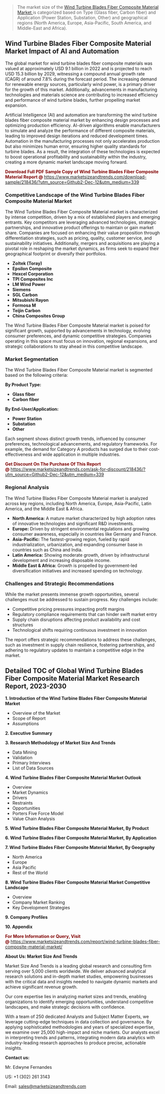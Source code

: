 <blockquote><p>The market size of the <a href="https://www.marketsizeandtrends.com/download-sample/218436/?utm_source=Github2-Dec-12&amp;utm_medium=339" target="_blank">Wind Turbine Blades Fiber Composite Material Market </a>is categorized based on Type (Glass fiber, Carbon fiber) and Application (Power Station, Substation, Other) and geographical regions (North America, Europe, Asia-Pacific, South America, and Middle-East and Africa).</p></blockquote><p><h2>Wind Turbine Blades Fiber Composite Material Market Impact of AI and Automation</h2><p>The global market for wind turbine blades fiber composite materials was valued at approximately USD 9.1 billion in 2022 and is projected to reach USD 15.3 billion by 2029, witnessing a compound annual growth rate (CAGR) of around 7.8% during the forecast period. The increasing demand for renewable energy sources, particularly wind power, is a primary driver for the growth of this market. Additionally, advancements in manufacturing technologies and materials science are contributing to increased efficiency and performance of wind turbine blades, further propelling market expansion.</p><p>Artificial Intelligence (AI) and automation are transforming the wind turbine blades fiber composite material market by enhancing design processes and optimizing production efficiency. AI-driven algorithms enable manufacturers to simulate and analyze the performance of different composite materials, leading to improved design iterations and reduced development times. Automation in the manufacturing processes not only accelerates production but also minimizes human error, ensuring higher quality standards for turbine blades. As a result, the integration of these technologies is expected to boost operational profitability and sustainability within the industry, creating a more dynamic market landscape moving forward.</p></p><p><strong><span style="color: #800000;">Download Full PDF Sample Copy of Wind Turbine Blades Fiber Composite Material Report @</span>&nbsp;</strong><a href="https://www.marketsizeandtrends.com/download-sample/218436/?utm_source=Github2-Dec-12&amp;utm_medium=339">https://www.marketsizeandtrends.com/download-sample/218436/?utm_source=Github2-Dec-12&amp;utm_medium=339</a></p><h3>Competitive Landscape of the Wind Turbine Blades Fiber Composite Material Market</h3><p>The Wind Turbine Blades Fiber Composite Material market is characterized by intense competition, driven by a mix of established players and emerging entrants. Key competitors are leveraging advanced technologies, strategic partnerships, and innovative product offerings to maintain or gain market share. Companies are focused on enhancing their value proposition through differentiation strategies, such as pricing, quality, customer service, and sustainability initiatives. Additionally, mergers and acquisitions are playing a pivotal role in reshaping the market dynamics, as firms seek to expand their geographical footprint or diversify their portfolios.</p><p><strong><p><ul><li>Zoltek (Toray) </li><li> Epsilon Composite </li><li> Hexcel Corporation </li><li> TPI Composites Inc </li><li> LM Wind Power </li><li> Siemens </li><li> SGL Carbon </li><li> Mitsubishi Rayon </li><li> Formosa M </li><li> Teijin Carbon </li><li> China Composites Group</p></li></ul></p></strong></p><p>The Wind Turbine Blades Fiber Composite Material market is poised for significant growth, supported by advancements in technology, evolving consumer preferences, and dynamic competitive strategies. Companies operating in this space must focus on innovation, regional expansions, and strategic collaborations to stay ahead in this competitive landscape.</p><h3>Market Segmentation</h3><p>The Wind Turbine Blades Fiber Composite Material market is segmented based on the following criteria:</p><p><strong>By Product Type:</strong></p><p><strong><p><ul><li>Glass fiber </li><li> Carbon fiber</p></li></ul></p></strong></p><p><strong>By End-User/Application:</strong></p><p><strong><p><ul><li>Power Station </li><li> Substation </li><li> Other</p></li></ul></p></strong></p><p>Each segment shows distinct growth trends, influenced by consumer preferences, technological advancements, and regulatory frameworks. For example, the demand for Category A products has surged due to their cost-effectiveness and wide application in multiple industries.</p><p><strong><span style="color: #800000;">Get Discount On The Purchase Of This Report @&nbsp;</span></strong><a href="https://www.marketsizeandtrends.com/ask-for-discount/218436/?utm_source=Github2-Dec-12&amp;utm_medium=339">https://www.marketsizeandtrends.com/ask-for-discount/218436/?utm_source=Github2-Dec-12&amp;utm_medium=339</a></p><h3>Regional Analysis</h3><p>The Wind Turbine Blades Fiber Composite Material market is analyzed across key regions, including North America, Europe, Asia-Pacific, Latin America, and the Middle East &amp; Africa.</p><ul><li><strong>North America:</strong> A mature market characterized by high adoption rates of innovative technologies and significant R&amp;D investments.</li><li><strong>Europe:</strong> Driven by stringent environmental regulations and growing consumer awareness, especially in countries like Germany and France.</li><li><strong>Asia-Pacific:</strong> The fastest-growing region, fueled by rapid industrialization, urbanization, and expanding consumer base in countries such as China and India.</li><li><strong>Latin America:</strong> Showing moderate growth, driven by infrastructural development and increasing disposable income.</li><li><strong>Middle East &amp; Africa:</strong> Growth is propelled by government-led diversification initiatives and increased spending on technology.</li></ul><h3>Challenges and Strategic Recommendations</h3><p>While the market presents immense growth opportunities, several challenges must be addressed to sustain progress. Key challenges include:</p><ul><li>Competitive pricing pressures impacting profit margins</li><li>Regulatory compliance requirements that can hinder swift market entry</li><li>Supply chain disruptions affecting product availability and cost structures</li><li>Technological shifts requiring continuous investment in innovation</li></ul><p>The report offers strategic recommendations to address these challenges, such as investment in supply chain resilience, fostering partnerships, and adhering to regulatory updates to maintain a competitive edge in the market.</p><h2>Detailed TOC of Global Wind Turbine Blades Fiber Composite Material Market Research Report, 2023-2030</h2><p><strong>1. Introduction of the Wind Turbine Blades Fiber Composite Material Market</strong></p><ul><li>Overview of the Market</li><li>Scope of Report</li><li>Assumptions&nbsp;</li></ul><p><strong>2. Executive Summary</strong></p><p><strong>3. Research Methodology of <strong>Market Size And Trends</strong></strong></p><ul><li>Data Mining</li><li>Validation</li><li>Primary Interviews</li><li>List of Data Sources&nbsp;</li></ul><p><strong>4. Wind Turbine Blades Fiber Composite Material Market Outlook</strong></p><ul><li>Overview</li><li>Market Dynamics</li><li>Drivers</li><li>Restraints</li><li>Opportunities</li><li>Porters Five Force Model</li><li>Value Chain Analysis&nbsp;</li></ul><p><strong>5. Wind Turbine Blades Fiber Composite Material Market, By Product</strong></p><p><strong>6. Wind Turbine Blades Fiber Composite Material Market, By Application</strong></p><p><strong>7. Wind Turbine Blades Fiber Composite Material Market, By Geography</strong></p><ul><li>North America</li><li>Europe</li><li>Asia Pacific</li><li>Rest of the World&nbsp;</li></ul><p><strong>8. Wind Turbine Blades Fiber Composite Material Market Competitive Landscape</strong></p><ul><li>Overview</li><li>Company Market Ranking</li><li>Key Development Strategies&nbsp;</li></ul><p><strong>9. Company Profiles</strong></p><p><strong>10. Appendix</strong></p><p><strong><span style="color: #800000;">For More Information or Query, Visit @&nbsp;</span></strong><a href="https://www.marketsizeandtrends.com/report/wind-turbine-blades-fiber-composite-material-market/">https://www.marketsizeandtrends.com/report/wind-turbine-blades-fiber-composite-material-market/</a></p><p></p><p><strong>About Us:&nbsp;Market Size And Trends</strong></p><p>Market Size And Trends&nbsp;is a leading global research and consulting firm serving over 5,000 clients worldwide. We deliver advanced analytical research solutions and in-depth market studies, empowering businesses with the critical data and insights needed to navigate dynamic markets and achieve significant revenue growth.</p><p>Our core expertise lies in analyzing market sizes and trends, enabling organizations to identify emerging opportunities, understand competitive landscapes, and make strategic decisions with confidence.</p><p>With a team of 250 dedicated Analysts and Subject Matter Experts, we leverage cutting-edge techniques in data collection and governance. By applying sophisticated methodologies and years of specialized expertise, we examine over 25,000 high-impact and niche markets. Our analysts excel in interpreting trends and patterns, integrating modern data analytics with industry-leading research approaches to produce precise, actionable insights.</p><p><strong>Contact us:</strong></p><p>Mr. Edwyne Fernandes</p><p>US: +1 (302) 261 3143</p><p>Email: <a href="mailto:sales@marketsizeandtrends.com">sales@marketsizeandtrends.com</a>&nbsp;</p>
